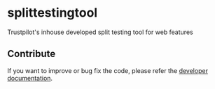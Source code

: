# splittestingtool
Trustpilot's inhouse developed split testing tool for web features



## Contribute
If you want to improve or bug fix the code, please refer the [developer documentation](developer.md).